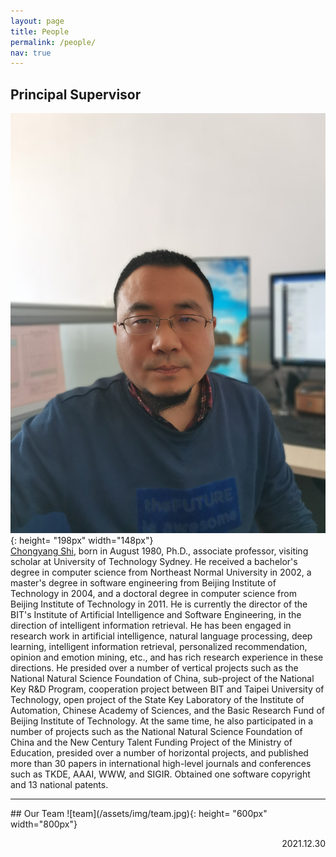 ```yaml
---
layout: page
title: People
permalink: /people/
nav: true
---
```

## Principal Supervisor
![prof](/assets/img/shichongyang.jpg){: height= "198px" width="148px"}<br> 
[Chongyang Shi](https://cs.bit.edu.cn/szdw/jsml/js/scy_65771a7088724eec9239d45995188485/index.htm), born in August 1980, Ph.D., associate professor, visiting scholar at University of Technology Sydney. He received a bachelor's degree in computer science from Northeast Normal University in 2002, a master's degree in  software engineering from Beijing Institute of Technology in 2004, and a doctoral degree in computer science from Beijing Institute of Technology in 2011. He is currently the director of the BIT's Institute of Artificial Intelligence and Software Engineering, in the direction of intelligent information retrieval. 
He has been engaged in research work in artificial intelligence, natural language processing, deep learning, intelligent information retrieval, personalized recommendation, opinion and emotion mining, etc., and has rich research experience in these directions. 
He presided over a number of vertical projects such as the National Natural Science Foundation of China, sub-project of the National Key R&D Program, cooperation project between BIT and Taipei University of Technology, open project of the State Key Laboratory of the Institute of Automation, Chinese Academy of Sciences, and the Basic Research Fund of Beijing Institute of Technology. At the same time, he also participated in a number of projects such as the National Natural Science Foundation of China and the New Century Talent Funding Project of the Ministry of Education, presided over a number of horizontal projects, and published more than 30 papers in international high-level journals and conferences such as TKDE, AAAI, WWW, and SIGIR. Obtained one software copyright and 13 national patents.
<hr>
## Our Team
![team](/assets/img/team.jpg){: height= "600px" width="800px"}<br>
<p align="right">2021.12.30</p>
